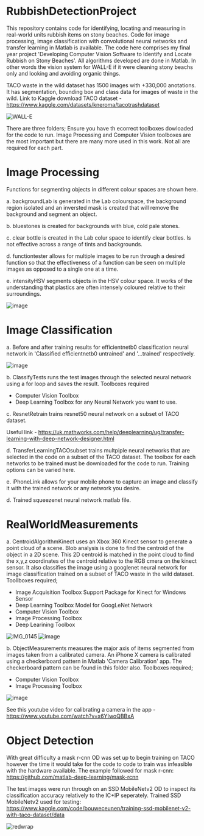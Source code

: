 # RubbishDetectionProject
This repository contains code for identifying, locating and measuring in real-world units rubbish items on stony beaches. Code for image processing, image classification with convolutional neural networks and transfer learning in Matlab is available.
The code here comprises my final year project 'Developing Computer Vision Software to Identify and Locate Rubbish on Stony Beaches'. All algorithms developed are done in Matlab. In other words the vision system for WALL-E if it were cleaning stony beachs only and looking and avoiding organic things.

TACO waste in the wild dataset has 1500 images with +330,000 anotations. It has segmentation, bounding box and class data for images of waste in the wild.
Link to Kaggle download TACO dataset - https://www.kaggle.com/datasets/kneroma/tacotrashdataset

![WALL-E](https://user-images.githubusercontent.com/94704200/166167617-85e48ff0-a447-4aaa-a41a-ff1ce2cc9401.jpg)

There are three folders;
Ensure you have th ecorrect toolboxes dowloaded for the code to run. Image Processing and Computer Vision toolboxes are the most important but there are many more used in this work. Not all are required for each part.

# Image Processing
Functions for segmenting objects in different colour spaces are shown here. 

a. backgroundLab is generated in the Lab colourspace, the background region isolated and an inversted mask is created that will remove the background and segment an object.

b. bluestones is created for backgrounds with blue, cold pale stones.

c. clear bottle is created in the Lab colur space to identify clear bottles. Is not effective across a range of tints and backgrounds.

d. functiontester allows for multiple images to be run through a desired function so that the effectiveness of a function can be seen on multiple images as opposed to a single one at a time.

e. intensityHSV segments objects in the HSV colour space. It works of the understanding that plastics are often intensely coloured relative to their surroundings.

![image](https://user-images.githubusercontent.com/94704200/166587187-1c840858-561c-4c3a-bcf6-26db2cb46274.png)


# Image Classification

a. Before and after training results for efficientnetb0 classification neural network in 'Classified efficientnetb0 untrained' and '...trained' respectively.

![image](https://user-images.githubusercontent.com/94704200/166585954-b8f3045e-b42c-409e-b695-8d870e21c604.png)

b. ClassifyTests runs the test images through the selected neural network using a for loop and saves the result.
Toolboxes required
- Computer Vision Toolbox
- Deep Learning Toolbox for any Neural Network you want to use.

c. ResnetRetrain trains resnet50 neural network on a subset of TACO dataset.

Useful link - https://uk.mathworks.com/help/deeplearning/ug/transfer-learning-with-deep-network-designer.html

d. TransferLearningTACOsubset trains multpiple neural networks that are selected in the code on a subset of the TACO dataset. The toolbox for each networks to be trained must be downloaded for the code to run. Training options can be varied here.

e. iPhoneLink allows for your mobile phone to capture an image and classify it with the trained network or any network you desire.

d. Trained squeezenet neural network matlab file.


# RealWorldMeasurements

a. CentroidAlgorithmKinect uses an Xbox 360 Kinect sensor to generate a point cloud of a scene. Blob analysis is done to find the centroid of the object in a 2D scene. This 2D centroid is matched in the point cloud to find the x,y,z coordinates of the centroid relative to the RGB cmera on the kinect sensor. It also classifies the image using a googlenet neural network for image classification trained on a subset of TACO waste in the wild dataset.
Toollboxes required; 
- Image Acquisition Toolbox Support Package for Kinect for Windows Sensor
- Deep Learning Toolbox Model for GoogLeNet Network
- Computer Vision Toolbox
- Image Processing Toolbox
- Deep Learining Toolbox

![IMG_0145](https://user-images.githubusercontent.com/94704200/166576879-af8aa43c-fc8d-4d6e-87ec-0819dad87af2.jpg)
![image](https://user-images.githubusercontent.com/94704200/166577454-e9ce4c50-9cb1-49bb-a199-60bed9307d19.png)


b. ObjectMeasurements measures the major axis of items segmented from images taken from a calibrated camera. An iPhone X camera is calibrated using a checkerboard pattern in Matlab 'Camera Calibration' app. The checkerboard pattern can be found in this folder also. 
Toolboxes required;
- Computer Vision Toolbox
- Image Processing Toolbox

![image](https://user-images.githubusercontent.com/94704200/166577754-57280a37-a363-44e0-bbda-3e66dade9738.png)

See this youtube video for calibrating a camera in the app - https://www.youtube.com/watch?v=x6YIwoQBBxA

# Object Detection 
With great difficulty a mask r-cnn OD was set up to begin training on TACO however the time it would take for the code to code to train was infeasible with the hardware available. The example followed for mask r-cnn: https://github.com/matlab-deep-learning/mask-rcnn

The test images were run through on an SSD MobileNetv2 OD to inspect its classification accuracy relatively to the IC+IP seperately.
Trained SSD MobileNetv2 used for testing: https://www.kaggle.com/code/bouweceunen/training-ssd-mobilenet-v2-with-taco-dataset/data

![redwrap](https://user-images.githubusercontent.com/94704200/166655925-316e0222-71d2-4bf5-9553-983fd959f8ce.jpg)


